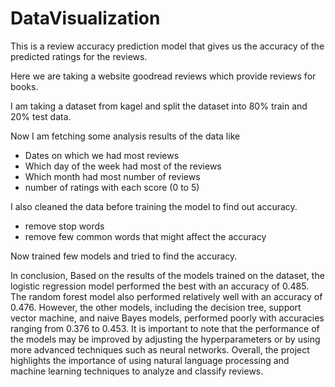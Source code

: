# DataVisualization


This is a review accuracy prediction model that gives us the accuracy of the predicted ratings for the reviews. 

Here we are taking a website goodread reviews which provide reviews for books. 

I am taking a dataset from kagel and split the dataset into 80% train and 20% test data. 

Now I am fetching some analysis results of the data like 
  - Dates on which we had most reviews
  - Which day of the week had most of the reviews
  - Which month had most number of reviews
  - number of ratings with each score (0 to 5)

I also cleaned the data before training the model to find out accuracy.
  - remove stop words
  - remove few common words that might affect the accuracy


Now trained few models and tried to find the accuracy.

In conclusion, Based on the results of the models trained on the dataset, 
the logistic regression model performed the best with an accuracy of 0.485. 
The random forest model also performed relatively well with an accuracy of 0.476. 
However, the other models, including the decision tree, support vector machine, and naive Bayes models, 
performed poorly with accuracies ranging from 0.376 to 0.453. 
It is important to note that the performance of the models may be improved by adjusting the hyperparameters 
or by using more advanced techniques such as neural networks. Overall, the project highlights the importance 
of using natural language processing and machine learning techniques to analyze and classify reviews.
